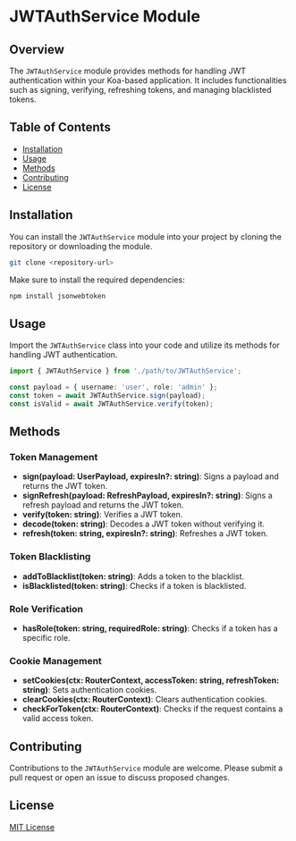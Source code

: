 # JWTAuthService Module

## Overview

The `JWTAuthService` module provides methods for handling JWT authentication within your Koa-based application. It includes functionalities such as signing, verifying, refreshing tokens, and managing blacklisted tokens.

## Table of Contents

- [Installation](#installation)
- [Usage](#usage)
- [Methods](#methods)
- [Contributing](#contributing)
- [License](#license)

## Installation

You can install the `JWTAuthService` module into your project by cloning the repository or downloading the module.

```bash
git clone <repository-url>
```

Make sure to install the required dependencies:

```bash
npm install jsonwebtoken
```

## Usage

Import the `JWTAuthService` class into your code and utilize its methods for handling JWT authentication.

```typescript
import { JWTAuthService } from './path/to/JWTAuthService';

const payload = { username: 'user', role: 'admin' };
const token = await JWTAuthService.sign(payload);
const isValid = await JWTAuthService.verify(token);
```

## Methods

### Token Management

- **sign(payload: UserPayload, expiresIn?: string)**: Signs a payload and returns the JWT token.
- **signRefresh(payload: RefreshPayload, expiresIn?: string)**: Signs a refresh payload and returns the JWT token.
- **verify(token: string)**: Verifies a JWT token.
- **decode(token: string)**: Decodes a JWT token without verifying it.
- **refresh(token: string, expiresIn?: string)**: Refreshes a JWT token.

### Token Blacklisting

- **addToBlacklist(token: string)**: Adds a token to the blacklist.
- **isBlacklisted(token: string)**: Checks if a token is blacklisted.

### Role Verification

- **hasRole(token: string, requiredRole: string)**: Checks if a token has a specific role.

### Cookie Management

- **setCookies(ctx: RouterContext, accessToken: string, refreshToken: string)**: Sets authentication cookies.
- **clearCookies(ctx: RouterContext)**: Clears authentication cookies.
- **checkForToken(ctx: RouterContext)**: Checks if the request contains a valid access token.

## Contributing

Contributions to the `JWTAuthService` module are welcome. Please submit a pull request or open an issue to discuss proposed changes.

## License

[MIT License](LICENSE)

